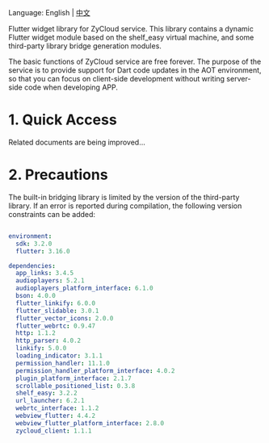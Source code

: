 Language: English | [中文](https://github.com/yangfanyu/zycloud_widget/blob/main/README.zh-cn.md)

Flutter widget library for ZyCloud service. This library contains a dynamic Flutter widget module based on the shelf_easy virtual machine, and some third-party library bridge generation modules.

The basic functions of ZyCloud service are free forever. The purpose of the service is to provide support for Dart code updates in the AOT environment, so that you can focus on client-side development without writing server-side code when developing APP.

# 1. Quick Access

Related documents are being improved...

# 2. Precautions

The built-in bridging library is limited by the version of the third-party library. If an error is reported during compilation, the following version constraints can be added:

```yaml

environment:
  sdk: 3.2.0
  flutter: 3.16.0

dependencies:
  app_links: 3.4.5
  audioplayers: 5.2.1
  audioplayers_platform_interface: 6.1.0
  bson: 4.0.0
  flutter_linkify: 6.0.0
  flutter_slidable: 3.0.1
  flutter_vector_icons: 2.0.0
  flutter_webrtc: 0.9.47
  http: 1.1.2
  http_parser: 4.0.2
  linkify: 5.0.0
  loading_indicator: 3.1.1
  permission_handler: 11.1.0
  permission_handler_platform_interface: 4.0.2
  plugin_platform_interface: 2.1.7
  scrollable_positioned_list: 0.3.8
  shelf_easy: 3.2.2
  url_launcher: 6.2.1
  webrtc_interface: 1.1.2
  webview_flutter: 4.4.2
  webview_flutter_platform_interface: 2.8.0
  zycloud_client: 1.1.1

```